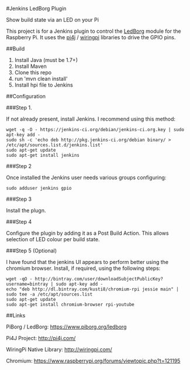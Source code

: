#Jenkins LedBorg Plugin

Show build state via an LED on your Pi

This project is for a Jenkins plugin to control the [LedBorg](https://www.piborg.org/ledborg) module for the Raspberry Pi. 
It uses the [pi4j](http://pi4j.com/) / [wiringpi](http://wiringpi.com/) libraries to drive the GPIO pins.


##Build

1. Install Java (must be 1.7+)
2. Install Maven
3. Clone this repo
4. run 'mvn clean install'
5. Install hpi file to Jenkins


##Configuration


###Step 1.

If not already present, install Jenkins.  I recommend using this method:
```
wget -q -O - https://jenkins-ci.org/debian/jenkins-ci.org.key | sudo apt-key add -
sudo sh -c 'echo deb http://pkg.jenkins-ci.org/debian binary/ > /etc/apt/sources.list.d/jenkins.list'
sudo apt-get update
sudo apt-get install jenkins
```

###Step 2

Once installed the Jenkins user needs various groups configuring:
```
sudo adduser jenkins gpio
```


###Step 3

Install the plugn.


###Step 4

Configure the plugin by adding it as a Post Build Action.  This allows selection of LED colour per build state.


###Step 5 (Optional)

I have found that the jenkins UI appears to perform better using the chromium browser.  Install, if required, using the following steps:

```
wget -qO - http://bintray.com/user/downloadSubjectPublicKey?username=bintray | sudo apt-key add -
echo "deb http://dl.bintray.com/kusti8/chromium-rpi jessie main" | sudo tee -a /etc/apt/sources.list
sudo apt-get update
sudo apt-get install chromium-browser rpi-youtube
```


##Links

PiBorg / LedBorg: https://www.piborg.org/ledborg

Pi4J Project: http://pi4j.com/

WiringPi Native Library: http://wiringpi.com/

Chromium: https://www.raspberrypi.org/forums/viewtopic.php?t=121195




